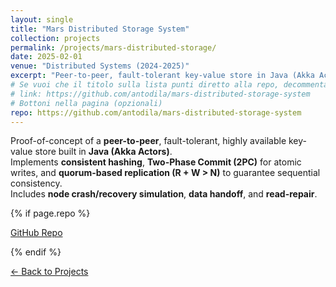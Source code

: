 ```yaml
---
layout: single
title: "Mars Distributed Storage System"
collection: projects
permalink: /projects/mars-distributed-storage/
date: 2025-02-01
venue: "Distributed Systems (2024-2025)"
excerpt: "Peer-to-peer, fault-tolerant key-value store in Java (Akka Actors): consistent hashing, 2PC, quorum replication, crash/recovery."
# Se vuoi che il titolo sulla lista punti diretto alla repo, decommenta la riga sotto
# link: https://github.com/antodila/mars-distributed-storage-system
# Bottoni nella pagina (opzionali)
repo: https://github.com/antodila/mars-distributed-storage-system
---
```


Proof-of-concept of a **peer-to-peer**, fault-tolerant, highly available key-value store built in **Java (Akka Actors)**.  
Implements **consistent hashing**, **Two-Phase Commit (2PC)** for atomic writes, and **quorum-based replication (R + W > N)** to guarantee sequential consistency.  
Includes **node crash/recovery simulation**, **data handoff**, and **read-repair**.

{% if page.repo %}
<p><a class="btn btn--primary btn--small" href="{{ page.repo }}" target="_blank" rel="noopener">GitHub Repo</a></p>
{% endif %}

<p><a class="btn btn--light-outline btn--small" href="{{ '/projects/' | relative_url }}">← Back to Projects</a></p>
